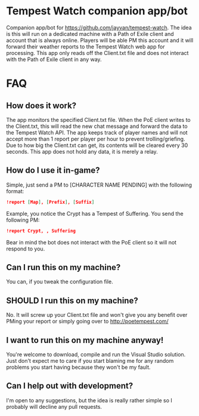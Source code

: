 # Tempest Watch companion app/bot

Companion app/bot for https://github.com/jayvan/tempest-watch.
The idea is this will run on a dedicated machine with a Path of Exile client and account that is always online.
Players will be able PM this account and it will forward their weather reports to the Tempest Watch web app for processing.
This app only reads off the Client.txt file and does not interact with the Path of Exile client in any way.

# FAQ

## How does it work?
The app monitors the specified Client.txt file. When the PoE client writes to the Client.txt, this will read the new chat message and forward the data to the Tempest Watch API.
The app keeps track of player names and will not accept more than 1 report per player per hour to prevent trolling/griefing.
Due to how big the Client.txt can get, its contents will be cleared every 30 seconds.
This app does not hold any data, it is merely a relay.

## How do I use it in-game?
Simple, just send a PM to [CHARACTER NAME PENDING] with the following format:
```json
!report [Map], [Prefix], [Suffix]
```
Example, you notice the Crypt has a Tempest of Suffering. You send the following PM:
```json
!report Crypt, , Suffering
```
Bear in mind the bot does not interact with the PoE client so it will not respond to you.

## Can I run this on my machine?
You can, if you tweak the configuration file.

## SHOULD I run this on my machine?
No. It will screw up your Client.txt file and won't give you any benefit over PMing your report or simply going over to http://poetempest.com/ 

## I want to run this on my machine anyway!
You're welcome to download, compile and run the Visual Studio solution. Just don't expect me to care if you start blaming me for any random problems you start having because they won't be my fault.

## Can I help out with development?
I'm open to any suggestions, but the idea is really rather simple so I probably will decline any pull requests.

